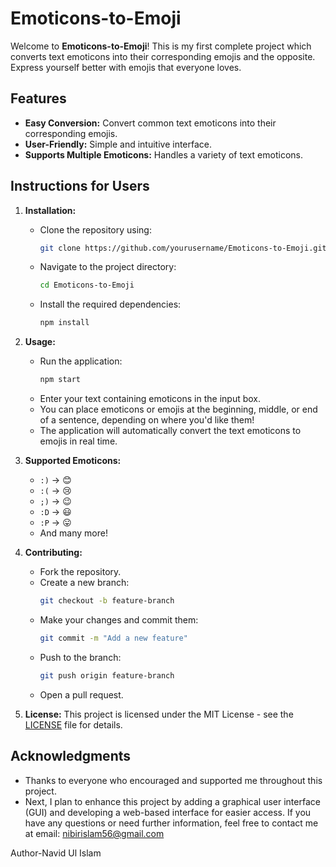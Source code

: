 # Emoticons-to-Emoji

Welcome to **Emoticons-to-Emoji**! This is my first complete project which converts text emoticons into their corresponding emojis and the opposite. Express yourself better with emojis that everyone loves.

## Features

- **Easy Conversion:** Convert common text emoticons into their corresponding emojis.
- **User-Friendly:** Simple and intuitive interface.
- **Supports Multiple Emoticons:** Handles a variety of text emoticons.

## Instructions for Users

1. **Installation:**
   - Clone the repository using:
     ```bash
     git clone https://github.com/yourusername/Emoticons-to-Emoji.git
     ```
   - Navigate to the project directory:
     ```bash
     cd Emoticons-to-Emoji
     ```
   - Install the required dependencies:
     ```bash
     npm install
     ```

2. **Usage:**
   - Run the application:
     ```bash
     npm start
     ```
   - Enter your text containing emoticons in the input box.
   - You can place emoticons or emojis at the beginning, middle, or end of a sentence, depending on where you'd like them!
   - The application will automatically convert the text emoticons to emojis in real time.

3. **Supported Emoticons:**
   - `:)` -> 😊
   - `:(` -> 😢
   - `;)` -> 😉
   - `:D` -> 😃
   - `:P` -> 😛
   - And many more!

4. **Contributing:**
   - Fork the repository.
   - Create a new branch:
     ```bash
     git checkout -b feature-branch
     ```
   - Make your changes and commit them:
     ```bash
     git commit -m "Add a new feature"
     ```
   - Push to the branch:
     ```bash
     git push origin feature-branch
     ```
   - Open a pull request.

5. **License:**
   This project is licensed under the MIT License - see the [LICENSE](LICENSE) file for details.

## Acknowledgments

- Thanks to everyone who encouraged and supported me throughout this project.
- Next, I plan to enhance this project by adding a graphical user interface (GUI) and developing a web-based interface for easier access. If you have any questions or need further information, feel free to contact me at email: nibirislam56@gmail.com

Author-Navid Ul Islam
